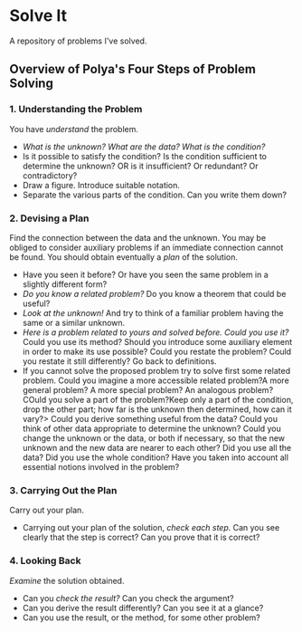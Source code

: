 # Solve It

A repository of problems I've solved.

## Overview of Polya's Four Steps of Problem Solving

### 1. Understanding the Problem

You have _understand_ the problem.

* _What is the unknown? What are the data? What is the condition?_
* Is it possible to satisfy the condition? Is the condition sufficient to determine the unknown? OR is it insufficient? Or redundant? Or contradictory?
* Draw a figure. Introduce suitable notation.
* Separate the various parts of the condition. Can you write them down?

### 2. Devising a Plan

Find the connection between the data and the unknown. You may be obliged to consider auxiliary problems if an immediate connection cannot be found. You should obtain eventually a _plan_ of the solution.

* Have you seen it before? Or have you seen the same problem in a slightly different form?
* _Do you know a related problem?_ Do you know a theorem that could be useful?
* _Look at the unknown!_ And try to think of a familiar problem having the same or a similar unknown.
* _Here is a problem related to yours and solved before. Could you use it?_  Could you use its method? Should you introduce some auxiliary element in order to make its use possible?
Could you restate the problem? Could you restate it still differently? Go back to definitions.
* If you cannot solve the proposed problem try to solve first some related problem. Could you imagine a more accessible related problem?A more general problem? A more special problem? An analogous problem?COuld you solve a part of the problem?Keep only a part of the condition, drop the other part; how far is the unknown then determined, how can it vary?> Could you derive something useful from the data? Could you think of other data appropriate to determine the unknown? Could you change the unknown or the data, or both if necessary, so that the new unknown and the new data are nearer to each other? Did you use all the data? Did you use the whole condition? Have you taken into account all essential notions involved in the problem?

### 3. Carrying Out the Plan

Carry out your plan.

* Carrying out your plan of the solution, _check each step_. Can you see clearly that the step is correct? Can you prove that it is correct?

### 4. Looking Back

_Examine_ the solution obtained.

* Can you _check the result?_ Can you check the argument?
* Can you derive the result differently? Can you see it at a glance?
* Can you use the result, or the method, for some other problem?
